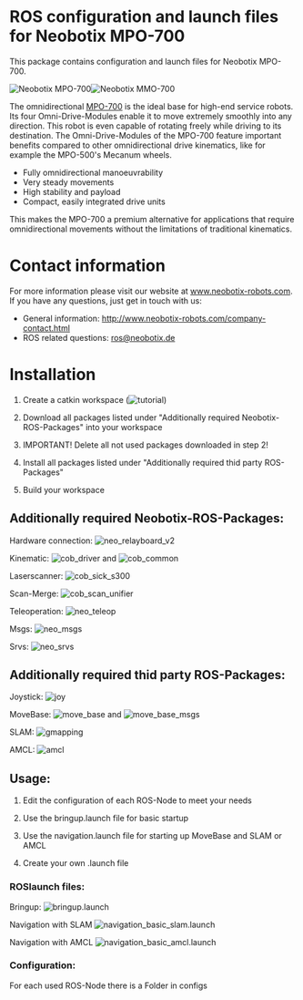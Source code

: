 # ROS configuration and launch files for Neobotix MPO-700

This package contains configuration and launch files for Neobotix MPO-700.

![Neobotix MPO-700](http://www.neobotix-roboter.de/fileadmin/_processed_/2/5/csm_omnidirektional-MPO-700-Hauptansicht_02_45470f9829.jpg)![Neobotix MMO-700](http://www.neobotix-roboter.de/fileadmin/_processed_/9/8/csm_MMO-700-UR10-Main_01_fdf4bc6d22.jpg)

The omnidirectional [MPO-700](http://www.neobotix-robots.com/omnidirectional-robot-mpo-700.html) is the ideal base for high-end service robots. Its four Omni-Drive-Modules enable it to move extremely smoothly into any direction. This robot is even capable of rotating freely while driving to its destination. The Omni-Drive-Modules of the MPO-700 feature important benefits compared to other omnidirectional drive kinematics, like for example the MPO-500's Mecanum wheels.

* Fully omnidirectional manoeuvrability
* Very steady movements
* High stability and payload
* Compact, easily integrated drive units

This makes the MPO-700 a premium alternative for applications that require omnidirectional movements without the limitations of traditional kinematics.

# Contact information

For more information please visit our website at www.neobotix-robots.com. 
If you have any questions, just get in touch with us:
* General information: http://www.neobotix-robots.com/company-contact.html
* ROS related questions: ros@neobotix.de


# Installation

1. Create a catkin workspace (![tutorial](http://wiki.ros.org/catkin/Tutorials/create_a_workspace))

2. Download all packages listed under "Additionally required Neobotix-ROS-Packages" into your workspace

3. IMPORTANT! Delete all not used packages downloaded in step 2!

4. Install all packages listed under "Additionally required thid party ROS-Packages"

5. Build your workspace


## Additionally required Neobotix-ROS-Packages:

Hardware connection: ![neo_relayboard_v2](https://github.com/neobotix/neo_relayboard_v2)

Kinematic:  ![cob_driver](https://github.com/neobotix/cob_driver) and ![cob_common](https://github.com/neobotix/cob_common)

Laserscanner: ![cob_sick_s300](https://github.com/neobotix/neo_driver)

Scan-Merge: ![cob_scan_unifier](https://github.com/neobotix/neo_driver)

Teleoperation: ![neo_teleop](https://github.com/neobotix/neo_control)

Msgs: ![neo_msgs](https://github.com/neobotix/neo_msgs)

Srvs: ![neo_srvs](https://github.com/neobotix/neo_srvs)

## Additionally required thid party ROS-Packages:

Joystick: ![joy](http://wiki.ros.org/joy)

MoveBase: ![move_base](http://wiki.ros.org/move_base) and ![move_base_msgs](http://wiki.ros.org/move_base)

SLAM: ![gmapping](http://wiki.ros.org/gmapping)

AMCL: ![amcl](http://wiki.ros.org/amcl)

## Usage:

1. Edit the configuration of each ROS-Node to meet your needs 

2. Use the bringup.launch file for basic startup

3. Use the navigation.launch file for starting up MoveBase and SLAM or AMCL

4. Create your own .launch file

### ROSlaunch files:

Bringup: ![bringup.launch](https://github.com/neobotix/neo_mpo_700/blob/indigo/launch/mpo/bringup.launch)

Navigation with SLAM ![navigation_basic_slam.launch](https://github.com/neobotix/neo_mpo_700/blob/master/launch/mpo_700/navigation_basic_slam.launch)

Navigation with AMCL ![navigation_basic_amcl.launch](https://github.com/neobotix/neo_mpo_700/blob/master/launch/mpo_700/navigation_basic_amcl.launch)

### Configuration:

For each used ROS-Node there is a Folder in configs
